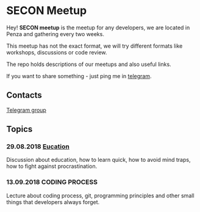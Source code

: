 # SECON Meetup

Hey! **SECON meetup** is the meetup for any developers, we are located in Penza and gathering every two weeks.

This meetup has not the exact format, we will try different formats like workshops, discussions or code review.

The repo holds descriptions of our meetups and also useful links.

If you want to share something - just ping me in [telegram](https://t.me/kzvonov).

## Contacts
[Telegram group](https://t.me/joinchat/BBJ92UXobaO0F4W4Mf0LPQ)


## Topics

### 29.08.2018 [Eucation](https://github.com/kzvonov/secon_meetup/blob/master/topics/education.md)

Discussion about education, how to learn quick, how to avoid mind traps, how to fight against procrastination.

### 13.09.2018 CODING PROCESS

Lecture about coding process, git, programming principles and other small things that developers always forget.
